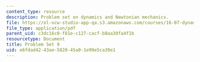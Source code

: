 ```yaml
---
content_type: resource
description: Problem set on dynamics and Newtonian mechanics.
file: https://ol-ocw-studio-app-qa.s3.amazonaws.com/courses/16-07-dynamics-fall-2009/e6fdad4243ae582045a01e99e5ca39e1_MIT16_07F09_hw09.pdf
file_type: application/pdf
parent_uid: c3dc16c0-f81e-c127-cacf-b8aa30fa4f1b
resourcetype: Document
title: Problem Set 9
uid: e6fdad42-43ae-5820-45a0-1e99e5ca39e1
---
```

